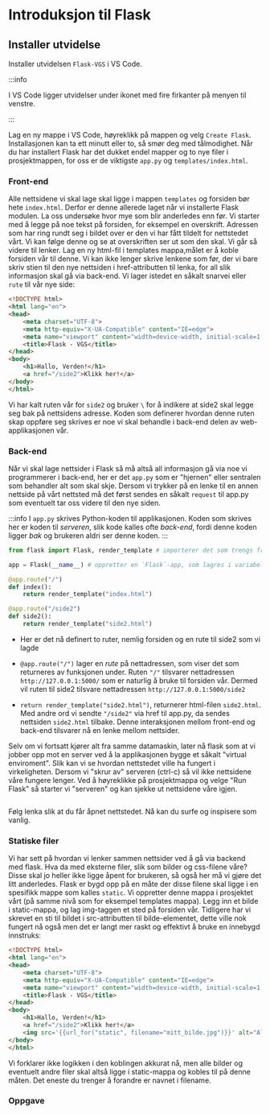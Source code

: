 # Introduksjon til Flask

## Installer utvidelse

Installer utvidelsen `Flask-VGS` i VS Code.

:::info

I VS Code ligger utvidelser under ikonet med fire firkanter på menyen til venstre.

:::


Lag en ny mappe i VS Code, høyreklikk på mappen og velg `Create Flask`. Installasjonen kan ta ett minutt eller to, så smør deg med tålmodighet.
Når du har installert Flask har det dukket endel mapper og to nye filer i prosjektmappen, for oss er de viktigste `app.py` og `templates/index.html`.

### Front-end

Alle nettsidene vi skal lage skal ligge i mappen `templates` og forsiden bør hete `index.html`. Derfor er denne allerede laget når vi installerte Flask modulen. La oss undersøke hvor mye som blir anderledes enn før. Vi starter med å legge på noe tekst på forsiden, for eksempel en overskrift. Adressen som har ring rundt seg i bildet over er den vi har fått tildelt for nettstedet vårt. Vi kan følge denne og se at overskriften ser ut som den skal. Vi går så videre til lenker. Lag en ny html-fil i templates mappa,målet er å koble forsiden vår til denne. Vi kan ikke lenger skrive lenkene som før, der vi bare skriv stien til den nye nettsiden i href-attributten til lenka, for all slik informasjon skal gå via back-end. Vi lager istedet en såkalt snarvei eller `rute` til vår nye side:

````html
<!DOCTYPE html>
<html lang="en">
<head>
    <meta charset="UTF-8">
    <meta http-equiv="X-UA-Compatible" content="IE=edge">
    <meta name="viewport" content="width=device-width, initial-scale=1.0">
    <title>Flask - VGS</title>
</head>
<body>
    <h1>Hallo, Verden!</h1>
    <a href="/side2">Klikk her!</a>
</body>
</html>
````

Vi har kalt ruten vår for `side2` og bruker `\` for å indikere at side2 skal legge seg bak på nettsidens adresse. Koden som definerer hvordan denne ruten skap oppføre seg skrives er noe vi skal behandle i back-end delen av web-applikasjonen vår.


### Back-end

Når vi skal lage nettsider i Flask så må altså all informasjon gå via noe vi programmerer i back-end, her er det `app.py` som er "hjernen" eller sentralen som behandler alt som skal skje. Dersom vi trykker på en lenke til en annen nettside på vårt nettsted må det først sendes en såkalt `request` til app.py som eventuelt tar oss videre til den nye siden.

:::info
I `app.py` skrives Python-koden til applikasjonen.
Koden som skrives her er koden til *serveren*, slik kode kalles ofte *back-end*, fordi 
denne koden ligger *bak* og brukeren aldri ser denne koden.
:::

```python
from flask import Flask, render_template # importerer det som trengs fra Flask-biblioteket

app = Flask(__name__) # oppretter en `Flask`-app, som lagres i variabelen `app`

@app.route("/") 
def index(): 
    return render_template("index.html") 

@app.route("/side2")
def side2():
    return render_template("side2.html")
```

- Her er det nå definert to ruter, nemlig forsiden og en rute til side2 som vi lagde

- `@app.route("/")` lager en *rute* på nettadressen, som viser det som returneres av funksjonen under. Ruten `"/"` tilsvarer nettadressen `http://127.0.0.1:5000/` som er naturlig å bruke til forsiden vår. Dermed vil ruten til side2 tilsvare nettadressen `http://127.0.0.1:5000/side2`
- `return render_template("side2.html")`, returnerer html-filen `side2.html`. Med andre ord vi sendte `"/side2"` via href til app.py, da sendes nettsiden `side2.html` tilbake. Denne interaksjonen mellom front-end og back-end tilsvarer nå en lenke mellom nettsider.

Selv om vi fortsatt kjører alt fra samme datamaskin, later nå flask som at vi jobber opp mot en server ved å la applikasjonen bygge et såkalt "virtual enviroment". Slik kan vi se hvordan nettstedet ville ha fungert i virkeligheten. Dersom vi "skrur av" serveren (ctrl-c) så vil ikke nettsidene våre fungere lenger. Ved å høyreklikke på prosjektmappa og velge "Run Flask" så starter vi "serveren" og kan sjekke ut nettsidene våre igjen.

![]()

Følg lenka slik at du får åpnet nettstedet. Nå kan du surfe og inspisere som vanlig.

### Statiske filer

Vi har sett på hvordan vi lenker sammen nettsider ved å gå via backend med flask. Hva da med eksterne filer, slik som bilder og css-filene våre? Disse skal jo heller ikke ligge åpent for brukeren, så også her må vi gjøre det litt anderledes. Flask er bygd opp på en måte der disse filene skal ligge i en spesifikk mappe som kalles `static`. Vi oppretter denne mappa i prosjektet vårt (på samme nivå som for eksempel templates mappa). Legg inn et bilde i static-mappa, og lag img-taggen et sted på forsiden vår. Tidligere har vi skrevet en sti til bildet i src-attributten til bilde-elementet, dette ville nok fungert nå også men det er langt mer raskt og effektivt å bruke en innebygd innstruks:

````html
<!DOCTYPE html>
<html lang="en">
<head>
    <meta charset="UTF-8">
    <meta http-equiv="X-UA-Compatible" content="IE=edge">
    <meta name="viewport" content="width=device-width, initial-scale=1.0">
    <title>Flask - VGS</title>
</head>
<body>
    <h1>Hallo, Verden!</h1>
    <a href="/side2">Klikk her!</a>
    <img src='{{url_for("static", filename="mitt_bilde.jpg")}}' alt="Alternativ bildetekst">
</body>
</html>
````

Vi forklarer ikke logikken i den koblingen akkurat nå, men alle bilder og eventuelt andre filer skal altså ligge i static-mappa og kobles til på denne måten. Det eneste du trenger å forandre er navnet i filename.

### Oppgave


